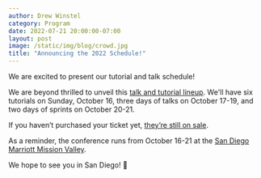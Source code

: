 ```yaml
---
author: Drew Winstel
category: Program
date: 2022-07-21 20:00:00-07:00
layout: post
image: /static/img/blog/crowd.jpg
title: "Announcing the 2022 Schedule!"
---
```

We are excited to present our tutorial and talk schedule!

We are beyond thrilled to unveil this [talk and tutorial lineup](/schedule/). We'll have six tutorials on Sunday, October 16, three days of talks on October 17-19, and two days of sprints on October 20-21.

If you haven’t purchased your ticket yet, [they’re still on sale](https://ti.to/defna/djangocon-us-2022).

As a reminder, the conference runs from October 16-21 at the [San Diego Marriott Mission Valley](/venue/).

We hope to see you in San Diego! 🦀
